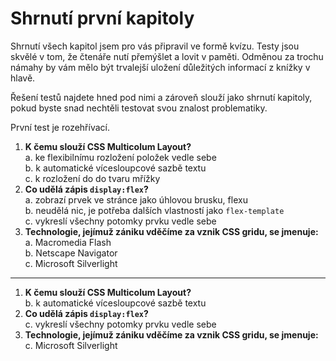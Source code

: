 # Shrnutí první kapitoly

Shrnutí všech kapitol jsem pro vás připravil ve formě kvízu. Testy jsou skvělé v tom, že čtenáře nutí přemýšlet a lovit v paměti. Odměnou za trochu námahy by vám mělo být trvalejší uložení důležitých informací z knížky v hlavě.

Řešení testů najdete hned pod nimi a zároveň slouží jako shrnutí kapitoly, pokud byste snad nechtěli testovat svou znalost problematiky.

První test je rozehřívací.

1. **K čemu slouží CSS Multicolum Layout?**  
a. ke flexibilnímu rozložení položek vedle sebe  
b. k automatické vícesloupcové sazbě textu  
c. k rozložení do do tvaru mřížky
1. **Co udělá zápis `display:flex`?**  
a. zobrazí prvek ve stránce jako úhlovou brusku, flexu  
b. neudělá nic, je potřeba dalších vlastností jako `flex-template`  
c. vykreslí všechny potomky prvku vedle sebe  
1. **Technologie, jejímuž zániku vděčíme za vznik CSS gridu, se jmenuje:**  
a. Macromedia Flash  
b. Netscape Navigator  
c. Microsoft Silverlight

---

1. **K čemu slouží CSS Multicolum Layout?**  
b. k automatické vícesloupcové sazbě textu
1. **Co udělá zápis `display:flex`?**  
c. vykreslí všechny potomky prvku vedle sebe
1. **Technologie, jejímuž zániku vděčíme za vznik CSS gridu, se jmenuje:**  
c. Microsoft Silverlight
